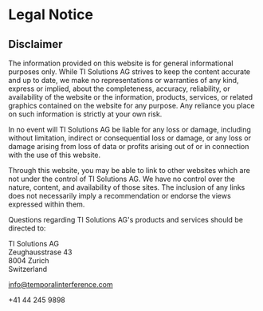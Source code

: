 ---
---
# Legal Notice

## Disclaimer

The information provided on this website is for general informational purposes only. While TI Solutions AG strives to keep the content accurate and up to date, we make no representations or warranties of any kind, express or implied, about the completeness, accuracy, reliability, or availability of the website or the information, products, services, or related graphics contained on the website for any purpose. Any reliance you place on such information is strictly at your own risk.

In no event will TI Solutions AG be liable for any loss or damage, including without limitation, indirect or consequential loss or damage, or any loss or damage arising from loss of data or profits arising out of or in connection with the use of this website.

Through this website, you may be able to link to other websites which are not under the control of TI Solutions AG. We have no control over the nature, content, and availability of those sites. The inclusion of any links does not necessarily imply a recommendation or endorse the views expressed within them.

Questions regarding TI Solutions AG's products and services should be directed to:

TI Solutions AG  
Zeughausstrase 43  
8004 Zurich  
Switzerland

<info@temporalinterference.com>

+41 44 245 9898
